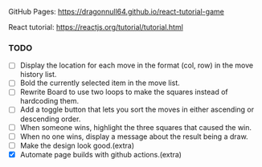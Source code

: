 GitHub Pages: https://dragonnull64.github.io/react-tutorial-game

React tutorial: https://reactjs.org/tutorial/tutorial.html

### TODO
- [ ] Display the location for each move in the format (col, row) in the move history list.
- [ ] Bold the currently selected item in the move list.
- [ ] Rewrite Board to use two loops to make the squares instead of hardcoding them.
- [ ] Add a toggle button that lets you sort the moves in either ascending or descending order.
- [ ] When someone wins, highlight the three squares that caused the win.
- [ ] When no one wins, display a message about the result being a draw.
- [ ] Make the design look good.(extra)
- [x] Automate page builds with github actions.(extra)